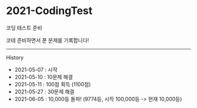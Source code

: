 # 2021-CodingTest
코딩 테스트 준비

코테 준비하면서 푼 문제를 기록합니다!

----------------------------------------------------------

History
- 2021-05-07 : 시작
- 2021-05-10 : 10문제 해결
- 2021-05-11 : 100점 획득 (1100점)
- 2021-05-27 : 30문제 해결
- 2021-06-05 : 10,000등 돌파! (9774등, 시작 100,000등 -> 현재 10,000등)
